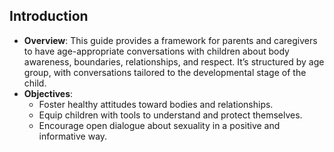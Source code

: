 ## **Introduction**
- **Overview**: This guide provides a framework for parents and caregivers to have age-appropriate conversations with children about body awareness, boundaries, relationships, and respect. It’s structured by age group, with conversations tailored to the developmental stage of the child.
- **Objectives**:
  - Foster healthy attitudes toward bodies and relationships.
  - Equip children with tools to understand and protect themselves.
  - Encourage open dialogue about sexuality in a positive and informative way.
